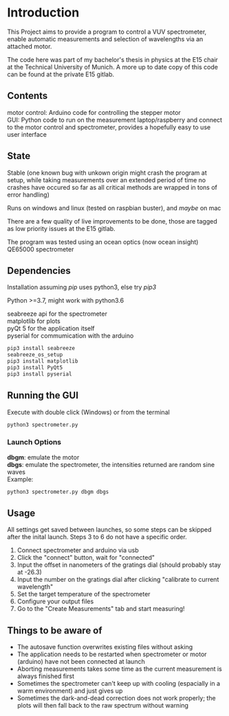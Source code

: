 # Introduction

This Project aims to provide a program to control a VUV spectrometer, enable automatic measurements and selection of wavelengths via an attached motor.

The code here was part of my bachelor's thesis in physics at the E15 chair at the Technical University of Munich. A more up to date copy of this code can be found at the private E15 gitlab.

## Contents

motor control: Arduino code for controlling the stepper motor  
GUI: Python code to run on the measurement laptop/raspberry and connect to the motor control and spectrometer, provides a hopefully easy to use user interface

## State

Stable (one known bug with unkown origin might crash the program at setup, while taking measurements over an extended period of time no crashes have occured so far as all critical methods are wrapped in tons of error handling)  

Runs on windows and linux (tested on raspbian buster), and *maybe* on mac  

There are a few quality of live improvements to be done, those are tagged as low priority issues at the E15 gitlab.   

The program was tested using an ocean optics (now ocean insight) QE65000 spectrometer

## Dependencies

Installation assuming *pip* uses python3, else try *pip3*

Python >=3.7, might work with python3.6

seabreeze api for the spectrometer  
matplotlib for plots  
pyQt 5 for the application itself  
pyserial for commumication with the arduino  
```bash
pip3 install seabreeze
seabreeze_os_setup
pip3 install matplotlib
pip3 install PyQt5
pip3 install pyserial
```

## Running the GUI
Execute with double click (Windows) or from the terminal
```bash
python3 spectrometer.py
```
### Launch Options
**dbgm**: emulate the motor  
**dbgs**: emulate the spectrometer, the intensities returned are random sine waves  
Example:
```bash
python3 spectrometer.py dbgm dbgs
```

##  Usage
All settings get saved between launches, so some steps can be skipped after the inital launch. Steps 3 to 6 do not have a specific order.
1. Connect spectrometer and arduino via usb
2. Click the "connect" button, wait for "connected"
3. Input the offset in nanometers of the gratings dial (should probably stay at -26.3)
4. Input the number on the gratings dial after clicking "calibrate to current wavelength"
5. Set the target temperature of the spectrometer
6. Configure your output files
7. Go to the "Create Measurements" tab and start measuring!

## Things to be aware of
- The autosave function overwrites existing files without asking
- The application needs to be restarted when spectrometer or motor (arduino) have not been connected at launch
- Aborting measurements takes some time as the current measurement is always finished first
- Sometimes the spectrometer can't keep up with cooling (espacially in a warm environment) and just gives up
- Sometimes the dark-and-dead correction does not work properly; the plots will then fall back to the raw spectrum without warning